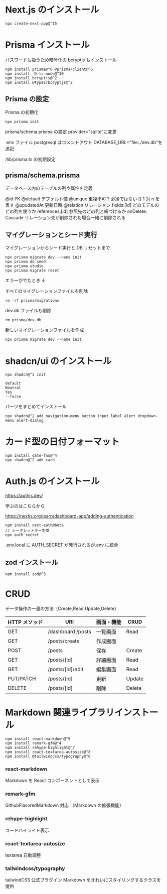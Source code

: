 # Next.js のインストール

```
npx create-next-app@^15
```

# Prisma インストール

パスワードも扱うため暗号化の bcryptjs もインストール

```
npm install prisma@^6 @prisma/client@^6
npm install -D ts-node@^10
npm install bcryptjs@^2
npm install @types/bcryptjs@^2
```

## Prisma の設定

Prisma の初期化

```
npx prisma init
```

prisma/schema.prisma の設定
provider="sqlite"に変更

.env ファイル
postgresql はコメントアウト
DATABASE_URL="file:./dev.db"を追記

/lib/prisma.ts の初期設定

## prisma/schema.prisma

データベース内のテーブルの列や属性を定義

@id PK
@default デフォルト値
@unique 重複不可
? 必須ではない
[] 1 対 n を表す
@upudatedAt 更新日時
@relation リレーション
fields:[id] どのモデルのどの列を使うか
references:[id] 参照先のどの列と紐づけるか
onDelete: Cascade リレーション先が削除された場合一緒に削除される

## マイグレーションとシード実行

マイグレーションからシード実行と DB リセットまで

```
npx prisma migrate dev --name init
npx prisma db seed
npx prisma studio
npx prisma migrate reset
```

エラーがでたとき ↓

すべてのマイグレーションファイルを削除

```
rm -rf prisma/migrations
```

dev.db ファイルも削除

```
rm prisma/dev.db
```

新しいマイグレーションファイルを作成

```
npx prisma migrate dev --name init
```

# shadcn/ui のインストール

```
npx shadcn@^2 init

default
Neutral
Yes
--force
```

パーツをまとめてインストール

```
npx shadcn@^2 add navigation-menu button input label alert dropdown-menu alert-dialog
```

# カード型の日付フォーマット

```
npm install date-fns@^4
npx shadcn@^2 add card
```

# Auth.js のインストール

https://authjs.dev/

学ぶのはこちらから

https://nextjs.org/learn/dashboard-app/adding-authentication

```
npm install next-auth@beta
// シークレットキー生成
npx auth secret
```

.env.local に AUTH_SECRET が発行されるが.env に統合

## zod インストール

```
npm install zod@^3
```

# CRUD

データ操作の一連の方法（Create,Read,Update,Delete）

| HTTP メソッド | URI               | 画面・機能 | CRUD   |
| ------------- | ----------------- | ---------- | ------ |
| GET           | /dashboard /posts | 一覧画面   | Read   |
| GET           | /posts/create     | 作成画面   |        |
| POST          | /posts            | 保存       | Create |
| GET           | /posts/[id]       | 詳細画面   | Read   |
| GET           | /posts/[id]/edit  | 編集画面   | Read   |
| PUT/PATCH     | /posts/[id]       | 更新       | Update |
| DELETE        | /posts/[id]       | 削除       | Delete |

# Markdown 関連ライブラリインストール

```
npm install react-markdown@^9
npm install remark-gfm@^4
npm install rehype-highlight@^7
npm install react-textarea-autosize@^8
npm install @tailwindcss/typography@^0
```

### react-markdown

Markdown を React コンポーネントとして表示

### remark-gfm

GithubFlavoredMarkdown 対応
（Markdown の拡張機能）

### rehype-highlight

コードハイライト表示

### react-textarea-autosize

textarea 自動調整

### tailwindcss/typography

tailwindCSS 公式プラグイン
Markdown をきれいにスタイリングするクラスを提供
